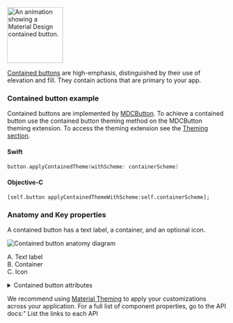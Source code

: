 <img src="assets/contained.gif" alt="An animation showing a Material Design contained button." width="128">

[Contained buttons](https://material.io/components/buttons/#contained-button) are high-emphasis, distinguished by their use of elevation and fill. They contain actions that are primary to your app.

### Contained button example

Contained buttons are implemented by [MDCButton](https://material.io/develop/ios/components/buttons/api-docs/Classes/MDCButton.html). To achieve a contained button use the contained button theming method on the MDCButton theming extension. To access the theming extension see the [Theming section](#theming). 

<!--<div class="material-code-render" markdown="1">-->
#### Swift
```swift
button.applyContainedTheme(withScheme: containerScheme)
```

#### Objective-C

```objc
[self.button applyContainedThemeWithScheme:self.containerScheme];
```
<!--</div>-->

### Anatomy and Key properties

A contained button has a text label, a container, and an optional icon.

![Contained button anatomy diagram](docs/assets/contained-button-diagram.png)

A. Text label<br>
B. Container<br>
C. Icon<br>

<details>
<summary>Contained button attributes</summary>
<br>

|  | Attribute | Related method(s) | Default value |
| --- | --- | --- | --- |
| **Text label** | <a href="https://developer.apple.com/documentation/uikit/uibutton/1623992-titlelabel"><code>titleLabel</code></a> | <a href="https://developer.apple.com/documentation/uikit/uibutton/1624018-settitle"><code>setTitle:forState:</code></a> <a href="https://developer.apple.com/documentation/uikit/uibutton/1624022-title"><code>titleForState:</code></a> | A system value |
| **Container** |  | <a href="https://material.io/develop/ios/components/buttons/api-docs/Classes/MDCButton.html#/c:objc(cs)MDCButton(im)setBackgroundColor:forState:"><code>setBackgroundColor:forState:</code></a> <a href="https://material.io/develop/ios/components/buttons/api-docs/Classes/MDCButton.html#/c:objc(cs)MDCButton(im)backgroundColorForState:"><code>backgroundColorForState:</code></a> | Primary color |
| **Icon** | <a href="https://developer.apple.com/documentation/uikit/uibutton/1624033-imageview"><code>imageView</code></a> | <a href="https://developer.apple.com/documentation/uikit/uibutton/1623997-setimage"><code>setImage:forState:</code></a> <a href="https://developer.apple.com/documentation/uikit/uibutton/1624026-image"><code>imageForState:</code></a> | <code>nil</code> |



</details>

We recommend using [Material Theming](https://material.io/components/\Buttons/#theming) to apply your customizations across your application. For a full list of component properties, go to the API docs:"
List the links to each API
